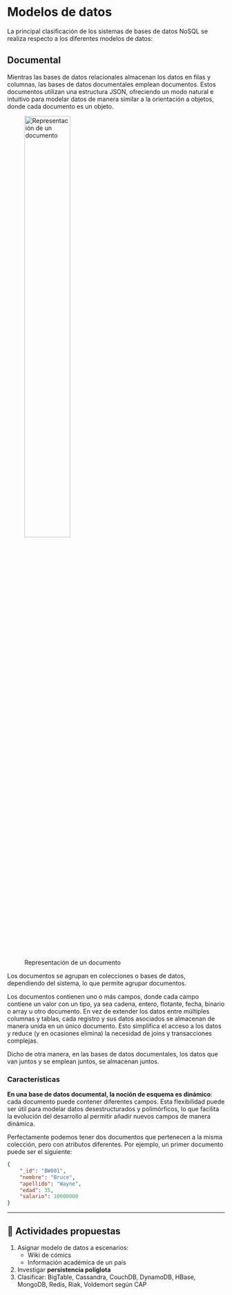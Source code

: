 # Modelos de datos
La principal clasificación de los sistemas de bases de datos NoSQL se realiza respecto a los diferentes modelos de datos:

## Documental
Mientras las bases de datos relacionales almacenan los datos en filas y columnas, las bases de datos documentales emplean documentos. Estos documentos utilizan una estructura JSON, ofreciendo un modo natural e intuitivo para modelar datos de manera similar a la orientación a objetos, donde cada documento es un objeto.


<figure style="align: center;">
    <img src="../images/01document.png" alt="Representación de un documento" width="50%">
    <figcaption>Representación de un documento</figcaption>
</figure>

Los documentos se agrupan en colecciones o bases de datos, dependiendo del sistema, lo que permite agrupar documentos.

Los documentos contienen uno o más campos, donde cada campo contiene un valor con un tipo, ya sea cadena, entero, flotante, fecha, binario o array u otro documento. En vez de extender los datos entre múltiples columnas y tablas, cada registro y sus datos asociados se almacenan de manera unida en un único documento. Esto simplifica el acceso a los datos y reduce (y en ocasiones elimina) la necesidad de joins y transacciones complejas.

Dicho de otra manera, en las bases de datos documentales, los datos que van juntos y se emplean juntos, se almacenan juntos.

### Características
**En una base de datos documental, la noción de esquema es dinámico**: cada documento puede contener diferentes campos. Esta flexibilidad puede ser útil para modelar datos desestructurados y polimórficos, lo que facilita la evolución del desarrollo al permitir añadir nuevos campos de manera dinámica.

Perfectamente podemos tener dos documentos que pertenecen a la misma colección, pero con atributos diferentes. Por ejemplo, un primer documento puede ser el siguiente:
```json
{   
    "_id": "BW001",   
    "nombre": "Bruce",   
    "apellido": "Wayne",   
    "edad": 35,   
    "salario": 10000000 
}
```










---
## 📝 Actividades propuestas
1. Asignar modelo de datos a escenarios:  
    - Wiki de cómics  
    - Información académica de un país  
2. Investigar **persistencia políglota**  
3. Clasificar: BigTable, Cassandra, CouchDB, DynamoDB, HBase, MongoDB, Redis, Riak, Voldemort según CAP  
